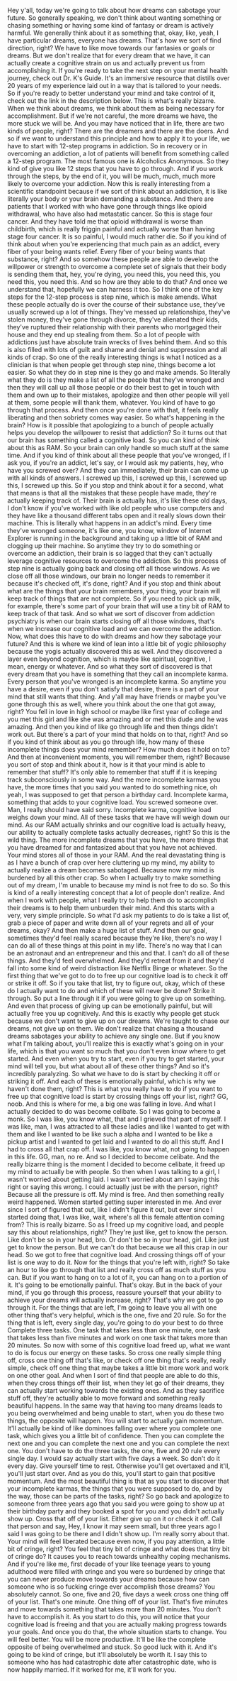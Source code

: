  Hey y'all, today we're going to talk about how dreams can sabotage your future. So generally speaking, we don't think about wanting something or chasing something or having some kind of fantasy or dream is actively harmful. We generally think about it as something that, okay, like, yeah, I have particular dreams, everyone has dreams. That's how we sort of find direction, right? We have to like move towards our fantasies or goals or dreams. But we don't realize that for every dream that we have, it can actually create a cognitive strain on us and actually prevent us from accomplishing it. If you're ready to take the next step on your mental health journey, check out Dr. K's Guide. It's an immersive resource that distills over 20 years of my experience laid out in a way that is tailored to your needs. So if you're ready to better understand your mind and take control of it, check out the link in the description below. This is what's really bizarre. When we think about dreams, we think about them as being necessary for accomplishment. But if we're not careful, the more dreams we have, the more stuck we will be. And you may have noticed that in life, there are two kinds of people, right? There are the dreamers and there are the doers. And so if we want to understand this principle and how to apply it to your life, we have to start with 12-step programs in addiction. So in recovery or in overcoming an addiction, a lot of patients will benefit from something called a 12-step program. The most famous one is Alcoholics Anonymous. So they kind of give you like 12 steps that you have to go through. And if you work through the steps, by the end of it, you will be much, much, much more likely to overcome your addiction. Now this is really interesting from a scientific standpoint because if we sort of think about an addiction, it is like literally your body or your brain demanding a substance. And there are patients that I worked with who have gone through things like opioid withdrawal, who have also had metastatic cancer. So this is stage four cancer. And they have told me that opioid withdrawal is worse than childbirth, which is really friggin painful and actually worse than having stage four cancer. It is so painful, I would much rather die. So if you kind of think about when you're experiencing that much pain as an addict, every fiber of your being wants relief. Every fiber of your being wants that substance, right? And so somehow these people are able to develop the willpower or strength to overcome a complete set of signals that their body is sending them that, hey, you're dying, you need this, you need this, you need this, you need this. And so how are they able to do that? And once we understand that, hopefully we can harness it too. So I think one of the key steps for the 12-step process is step nine, which is make amends. What these people actually do is over the course of their substance use, they've usually screwed up a lot of things. They've messed up relationships, they've stolen money, they've gone through divorce, they've alienated their kids, they've ruptured their relationship with their parents who mortgaged their house and they end up stealing from them. So a lot of people with addictions just have absolute train wrecks of lives behind them. And so this is also filled with lots of guilt and shame and denial and suppression and all kinds of crap. So one of the really interesting things is what I noticed as a clinician is that when people get through step nine, things become a lot easier. So what they do in step nine is they go and make amends. So literally what they do is they make a list of all the people that they've wronged and then they will call up all those people or do their best to get in touch with them and own up to their mistakes, apologize and then other people will yell at them, some people will thank them, whatever. You kind of have to go through that process. And then once you're done with that, it feels really liberating and then sobriety comes way easier. So what's happening in the brain? How is it possible that apologizing to a bunch of people actually helps you develop the willpower to resist that addiction? So it turns out that our brain has something called a cognitive load. So you can kind of think about this as RAM. So your brain can only handle so much stuff at the same time. And if you kind of think about all these people that you've wronged, if I ask you, if you're an addict, let's say, or I would ask my patients, hey, who have you screwed over? And they can immediately, their brain can come up with all kinds of answers. I screwed up this, I screwed up this, I screwed up this, I screwed up this. So if you stop and think about it for a second, what that means is that all the mistakes that these people have made, they're actually keeping track of. Their brain is actually has, it's like these old days, I don't know if you've worked with like old people who use computers and they have like a thousand different tabs open and it really slows down their machine. This is literally what happens in an addict's mind. Every time they've wronged someone, it's like one, you know, window of Internet Explorer is running in the background and taking up a little bit of RAM and clogging up their machine. So anytime they try to do something or overcome an addiction, their brain is so lagged that they can't actually leverage cognitive resources to overcome the addiction. So this process of step nine is actually going back and closing off all those windows. As we close off all those windows, our brain no longer needs to remember it because it's checked off, it's done, right? And if you stop and think about what are the things that your brain remembers, your thing, your brain will keep track of things that are not complete. So if you need to pick up milk, for example, there's some part of your brain that will use a tiny bit of RAM to keep track of that task. And so what we sort of discover from addiction psychiatry is when our brain starts closing off all those windows, that's when we increase our cognitive load and we can overcome the addiction. Now, what does this have to do with dreams and how they sabotage your future? And this is where we kind of lean into a little bit of yogic philosophy because the yogis actually discovered this as well. And they discovered a layer even beyond cognition, which is maybe like spiritual, cognitive, I mean, energy or whatever. And so what they sort of discovered is that every dream that you have is something that they call an incomplete karma. Every person that you've wronged is an incomplete karma. So anytime you have a desire, even if you don't satisfy that desire, there is a part of your mind that still wants that thing. And y'all may have friends or maybe you've gone through this as well, where you think about the one that got away, right? You fell in love in high school or maybe like first year of college and you met this girl and like she was amazing and or met this dude and he was amazing. And then you kind of like go through life and then things didn't work out. But there's a part of your mind that holds on to that, right? And so if you kind of think about as you go through life, how many of these incomplete things does your mind remember? How much does it hold on to? And then at inconvenient moments, you will remember them, right? Because you sort of stop and think about it, how is it that your mind is able to remember that stuff? It's only able to remember that stuff if it is keeping track subconsciously in some way. And the more incomplete karmas you have, the more times that you said you wanted to do something nice, oh yeah, I was supposed to get that person a birthday card. Incomplete karma, something that adds to your cognitive load. You screwed someone over. Man, I really should have said sorry. Incomplete karma, cognitive load weighs down your mind. All of these tasks that we have will weigh down our mind. As our RAM actually shrinks and our cognitive load is actually heavy, our ability to actually complete tasks actually decreases, right? So this is the wild thing. The more incomplete dreams that you have, the more things that you have dreamed for and fantasized about that you have not achieved. Your mind stores all of those in your RAM. And the real devastating thing is as I have a bunch of crap over here cluttering up my mind, my ability to actually realize a dream becomes sabotaged. Because now my mind is burdened by all this other crap. So when I actually try to make something out of my dream, I'm unable to because my mind is not free to do so. So this is kind of a really interesting concept that a lot of people don't realize. And when I work with people, what I really try to help them do to accomplish their dreams is to help them unburden their mind. And this starts with a very, very simple principle. So what I'd ask my patients to do is take a list of, grab a piece of paper and write down all of your regrets and all of your dreams, okay? And then make a huge list of stuff. And then our goal, sometimes they'd feel really scared because they're like, there's no way I can do all of these things at this point in my life. There's no way that I can be an astronaut and an entrepreneur and this and that. I can't do all of these things. And they'd feel overwhelmed. And they'd retreat from it and they'd fall into some kind of weird distraction like Netflix Binge or whatever. So the first thing that we've got to do to free up our cognitive load is to check it off or strike it off. So if you take that list, try to figure out, okay, which of these do I actually want to do and which of these will never be done? Strike it through. So put a line through it if you were going to give up on something. And even that process of giving up can be emotionally painful, but will actually free you up cognitively. And this is exactly why people get stuck because we don't want to give up on our dreams. We're taught to chase our dreams, not give up on them. We don't realize that chasing a thousand dreams sabotages your ability to achieve any single one. But if you know what I'm talking about, you'll realize this is exactly what's going on in your life, which is that you want so much that you don't even know where to get started. And even when you try to start, even if you try to get started, your mind will tell you, but what about all of these other things? And so it's incredibly paralyzing. So what we have to do is start by checking it off or striking it off. And each of these is emotionally painful, which is why we haven't done them, right? This is what you really have to do if you want to free up that cognitive load is start by crossing things off your list, right? GG, noob. And this is where for me, a big one was falling in love. And what I actually decided to do was become celibate. So I was going to become a monk. So I was like, you know what, that and I grieved that part of myself. I was like, man, I was attracted to all these ladies and like I wanted to get with them and like I wanted to be like such a alpha and I wanted to be like a pickup artist and I wanted to get laid and I wanted to do all this stuff. And I had to cross all that crap off. I was like, you know what, not going to happen in this life. GG, man, no re. And so I decided to become celibate. And the really bizarre thing is the moment I decided to become celibate, it freed up my mind to actually be with people. So then when I was talking to a girl, I wasn't worried about getting laid. I wasn't worried about am I saying this right or saying this wrong. I could actually just be with the person, right? Because all the pressure is off. My mind is free. And then something really weird happened. Women started getting super interested in me. And ever since I sort of figured that out, like I didn't figure it out, but ever since I started doing that, I was like, wait, where's all this female attention coming from? This is really bizarre. So as I freed up my cognitive load, and people say this about relationships, right? They're just like, get to know the person. Like don't be so in your head, bro. Or don't be so in your head, girl. Like just get to know the person. But we can't do that because we all this crap in our head. So we got to free that cognitive load. And crossing things off of your list is one way to do it. Now for the things that you're left with, right? So take an hour to like go through that list and really cross off as much stuff as you can. But if you want to hang on to a lot of it, you can hang on to a portion of it. It's going to be emotionally painful. That's okay. But in the back of your mind, if you go through this process, reassure yourself that your ability to achieve your dreams will actually increase, right? That's why we got to go through it. For the things that are left, I'm going to leave you all with one other thing that's very helpful, which is the one, five and 20 rule. So for the thing that is left, every single day, you're going to do your best to do three Complete three tasks. One task that takes less than one minute, one task that takes less than five minutes and work on one task that takes more than 20 minutes. So now with some of this cognitive load freed up, what we want to do is focus our energy on these tasks. So cross one really simple thing off, cross one thing off that's like, or check off one thing that's really, really simple, check off one thing that maybe takes a little bit more work and work on one other goal. And when I sort of find that people are able to do this, when they cross things off their list, when they let go of their dreams, they can actually start working towards the existing ones. And as they sacrifice stuff off, they're actually able to move forward and something really beautiful happens. In the same way that having too many dreams leads to you being overwhelmed and being unable to start, when you do these two things, the opposite will happen. You will start to actually gain momentum. It'll actually be kind of like dominoes falling over where you complete one task, which gives you a little bit of confidence. Then you can complete the next one and you can complete the next one and you can complete the next one. You don't have to do the three tasks, the one, five and 20 rule every single day. I would say actually start with five days a week. So don't do it every day. Give yourself time to rest. Otherwise you'll get overtaxed and it'll, you'll just start over. And as you do this, you'll start to gain that positive momentum. And the most beautiful thing is that as you start to discover that your incomplete karmas, the things that you were supposed to do, and by the way, those can be parts of the tasks, right? So go back and apologize to someone from three years ago that you said you were going to show up at their birthday party and they booked a spot for you and you didn't actually show up. Cross that off of your list. Either give up on it or check it off. Call that person and say, Hey, I know it may seem small, but three years ago I said I was going to be there and I didn't show up. I'm really sorry about that. Your mind will feel liberated because even now, if you pay attention, a little bit of cringe, right? You feel that tiny bit of cringe and what does that tiny bit of cringe do? It causes you to reach towards unhealthy coping mechanisms. And if you're like me, first decade of your like teenage years to young adulthood were filled with cringe and you were so burdened by cringe that you can never produce move towards your dreams because how can someone who is so fucking cringe ever accomplish those dreams? You absolutely cannot. So one, five and 20, five days a week cross one thing off of your list. That's one minute. One thing off of your list. That's five minutes and move towards something that takes more than 20 minutes. You don't have to accomplish it. As you start to do this, you will notice that your cognitive load is freeing and that you are actually making progress towards your goals. And once you do that, the whole situation starts to change. You will feel better. You will be more productive. It'll be like the complete opposite of being overwhelmed and stuck. So good luck with it. And it's going to be kind of cringe, but it'll absolutely be worth it. I say this to someone who has had catastrophic date after catastrophic date, who is now happily married. If it worked for me, it'll work for you.